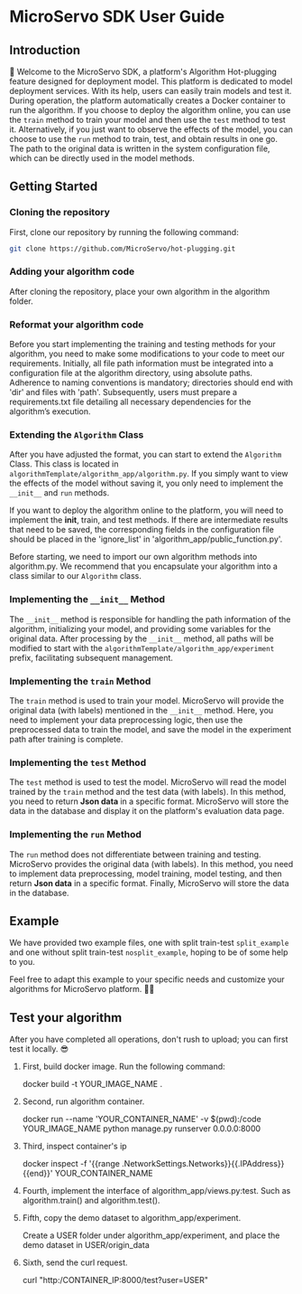 # MicroServo SDK User Guide

## Introduction

👏 Welcome to the MicroServo SDK, a platform's Algorithm Hot-plugging feature designed for deployment model. This platform is dedicated to model deployment services. With its help, users can easily train models and test it. During operation, the platform automatically creates a Docker container to run the algorithm. If you choose to deploy the algorithm online, you can use the `train` method to train your model and then use the `test` method to test it. Alternatively, if you just want to observe the effects of the model, you can choose to use the `run` method to train, test, and obtain results in one go. The path to the original data is written in the system configuration file, which can be directly used in the model methods.


## Getting Started

### Cloning the repository
First, clone our repository by running the following command:

```bash
git clone https://github.com/MicroServo/hot-plugging.git
```

### Adding your algorithm code
After cloning the repository, place your own algorithm in the algorithm folder.

### Reformat your algorithm code
Before you start implementing the training and testing methods for your algorithm, you need to make some modifications to your code to meet our requirements. Initially, all file path information must be integrated into a configuration file at the algorithm directory, using absolute paths. Adherence to naming conventions is mandatory; directories should end with 'dir' and files with 'path'. Subsequently, users must prepare a requirements.txt file detailing all necessary dependencies for the algorithm’s execution. 


### Extending the `Algorithm` Class
After you have adjusted the format, you can start to extend the `Algorithm` Class. This class is located in `algorithmTemplate/algorithm_app/algorithm.py`. If you simply want to view the effects of the model without saving it, you only need to implement the `__init__` and `run` methods. 

If you want to deploy the algorithm online to the platform, you will need to implement the __init__, train, and test methods. If there are intermediate results that need to be saved, the corresponding fields in the configuration file should be placed in the 'ignore_list' in 'algorithm_app/public_function.py'.

Before starting, we need to import our own algorithm methods into algorithm.py. We recommend that you encapsulate your algorithm into a class similar to our `Algorithm` class.

### Implementing the `__init__` Method
The `__init__` method is responsible for handling the path information of the algorithm, initializing your model, and providing some variables for the original data. After processing by the `__init__` method, all paths will be modified to start with the `algorithmTemplate/algorithm_app/experiment` prefix, facilitating subsequent management.

### Implementing the `train` Method
The `train` method is used to train your model. MicroServo will provide the original data (with labels) mentioned in the `__init__` method. Here, you need to implement your data preprocessing logic, then use the preprocessed data to train the model, and save the model in the experiment path after training is complete.

### Implementing the `test` Method
The `test` method is used to test the model. MicroServo will read the model trained by the `train` method and the test data (with labels). In this method, you need to return **Json data** in a specific format. MicroServo will store the data in the database and display it on the platform's evaluation data page.

### Implementing the `run` Method
The `run` method does not differentiate between training and testing. MicroServo provides the original data (with labels). In this method, you need to implement data preprocessing, model training, model testing, and then return **Json data** in a specific format. Finally, MicroServo will store the data in the database.

## Example
We have provided two example files, one with split train-test `split_example` and one without split train-test `nosplit_example`, hoping to be of some help to you.

Feel free to adapt this example to your specific needs and customize your algorithms for MicroServo platform. 🎉🎉

## Test your algorithm
After you have completed all operations, don't rush to upload; you can first test it locally. 😎

1. First, build docker image. Run the following command:

    docker build -t YOUR_IMAGE_NAME .

2. Second, run algorithm container.
   
   docker run --name 'YOUR_CONTAINER_NAME' -v $(pwd):/code YOUR_IMAGE_NAME python manage.py runserver 0.0.0.0:8000

3. Third, inspect container's ip

    docker inspect -f '{{range .NetworkSettings.Networks}}{{.IPAddress}}{{end}}' YOUR_CONTAINER_NAME

4. Fourth, implement the interface of algorithm_app/views.py:test. Such as algorithm.train() and algorithm.test().

5. Fifth, copy the demo dataset to algorithm_app/experiment.

    Create a USER folder under algorithm_app/experiment, and place the demo dataset in USER/origin_data

6. Sixth, send the curl request.

    curl "http:/CONTAINER_IP:8000/test?user=USER"
